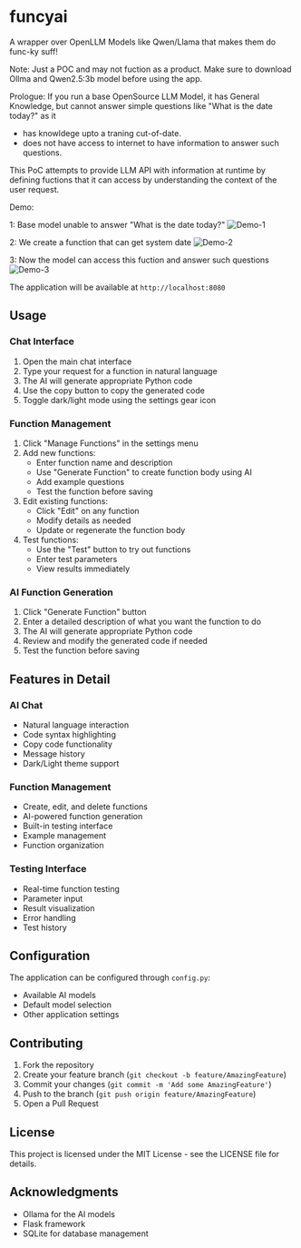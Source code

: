 # funcyai
A wrapper over OpenLLM Models like Qwen/Llama that makes them do func-ky suff!

Note: Just a POC and may not fuction as a product. Make sure to download Ollma and Qwen2.5:3b model before using the app.

Prologue: If you run a base OpenSource LLM Model, it has General Knowledge, but cannot answer simple questions like "What is the date today?" as it 

 - has knowldege upto a traning cut-of-date.
 - does not have access to internet to have information to answer such questions.

This PoC attempts to provide LLM API with information at runtime by defining fuctions that it can access by understanding the context of the user request.

Demo:

1: Base model unable to answer "What is the date today?"
![Demo-1](https://github.com/user-attachments/assets/745558b3-f2b4-4e1b-8ce4-8287138a609b)

2: We create a function that can get system date
![Demo-2](https://github.com/user-attachments/assets/26136e97-7a4a-44a8-9fa3-d9566d6beade)

3: Now the model can access this fuction and answer such questions 
![Demo-3](https://github.com/user-attachments/assets/7f1f82c5-fe6d-4db5-afd7-56259de19314)






The application will be available at `http://localhost:8080`

## Usage

### Chat Interface

1. Open the main chat interface
2. Type your request for a function in natural language
3. The AI will generate appropriate Python code
4. Use the copy button to copy the generated code
5. Toggle dark/light mode using the settings gear icon

### Function Management

1. Click "Manage Functions" in the settings menu
2. Add new functions:
   - Enter function name and description
   - Use "Generate Function" to create function body using AI
   - Add example questions
   - Test the function before saving
3. Edit existing functions:
   - Click "Edit" on any function
   - Modify details as needed
   - Update or regenerate the function body
4. Test functions:
   - Use the "Test" button to try out functions
   - Enter test parameters
   - View results immediately

### AI Function Generation

1. Click "Generate Function" button
2. Enter a detailed description of what you want the function to do
3. The AI will generate appropriate Python code
4. Review and modify the generated code if needed
5. Test the function before saving

## Features in Detail

### AI Chat
- Natural language interaction
- Code syntax highlighting
- Copy code functionality
- Message history
- Dark/Light theme support

### Function Management
- Create, edit, and delete functions
- AI-powered function generation
- Built-in testing interface
- Example management
- Function organization

### Testing Interface
- Real-time function testing
- Parameter input
- Result visualization
- Error handling
- Test history

## Configuration

The application can be configured through `config.py`:
- Available AI models
- Default model selection
- Other application settings

## Contributing

1. Fork the repository
2. Create your feature branch (`git checkout -b feature/AmazingFeature`)
3. Commit your changes (`git commit -m 'Add some AmazingFeature'`)
4. Push to the branch (`git push origin feature/AmazingFeature`)
5. Open a Pull Request

## License

This project is licensed under the MIT License - see the LICENSE file for details.

## Acknowledgments

- Ollama for the AI models
- Flask framework
- SQLite for database management
